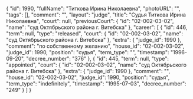 {
    "id": 1990,
    "fullName": "Титкова Ирина Николаевна",
    "photoURL": "",
    "tags": [],
    "comment": "",
    "layout": "judge",
    "title": "Судья Титкова Ирина Николаевна",
    "court": null,
    "previousCourt": {
        "id": "02-002-03-02",
        "name": "суд Октябрьского района г. Витебска"
    },
    "career": [
        {
            "id": 446,
            "term": null,
            "type": "released",
            "court": {
                "id": "02-002-03-02",
                "name": "суд Октябрьского района г. Витебска"
            },
            "extra": {
                "judge_id": 1990
            },
            "comment": "по собственному желанию",
            "house_id": "02-002-03-02",
            "judge_id": 1990,
            "position": "судья",
            "term_type": "",
            "timestamp": "1996-09-20",
            "decree_number": "376"
        },
        {
            "id": 445,
            "term": null,
            "type": "appointed",
            "court": {
                "id": "02-002-03-02",
                "name": "суд Октябрьского района г. Витебска"
            },
            "extra": {
                "judge_id": 1990
            },
            "comment": "",
            "house_id": "02-002-03-02",
            "judge_id": 1990,
            "position": "судья",
            "term_type": "indefinitely",
            "timestamp": "1995-07-03",
            "decree_number": "249"
        }
    ]
}